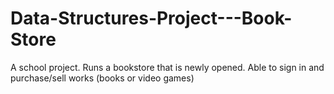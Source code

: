 # Data-Structures-Project---Book-Store
A school project.
Runs a bookstore that is newly opened. Able to sign in and purchase/sell works (books or video games)
